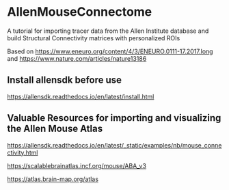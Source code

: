 # AllenMouseConnectome
A tutorial for importing tracer data from the Allen Institute database and build Structural Connectivity matrices with personalized ROIs

Based on https://www.eneuro.org/content/4/3/ENEURO.0111-17.2017.long
and https://www.nature.com/articles/nature13186

## Install allensdk before use 
https://allensdk.readthedocs.io/en/latest/install.html

## Valuable Resources for importing and visualizing the Allen Mouse Atlas

https://allensdk.readthedocs.io/en/latest/_static/examples/nb/mouse_connectivity.html

https://scalablebrainatlas.incf.org/mouse/ABA_v3

https://atlas.brain-map.org/atlas

